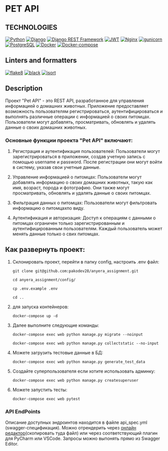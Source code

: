 # PET API

## TECHNOLOGIES
[![Python](https://img.shields.io/badge/-Python-464646?style=flat&logo=Python&logoColor=ffffff&color=043A6B)](https://www.python.org/)
[![Django](https://img.shields.io/badge/-Django-464646?style=flat&logo=Django&logoColor=ffffff&color=043A6B)](https://www.djangoproject.com/)
[![Django REST Framework](https://img.shields.io/badge/-Django%20REST%20Framework-464646?style=flat&logo=Django%20REST%20Framework&logoColor=ffffff&color=043A6B)](https://www.django-rest-framework.org/)
[![JWT](https://img.shields.io/badge/-JWT-464646?style=flat&color=043A6B)](https://jwt.io/)
[![Nginx](https://img.shields.io/badge/-NGINX-464646?style=flat&logo=NGINX&logoColor=ffffff&color=043A6B)](https://nginx.org/ru/)
[![gunicorn](https://img.shields.io/badge/-gunicorn-464646?style=flat&logo=gunicorn&logoColor=ffffff&color=043A6B)](https://gunicorn.org/)
[![PostgreSQL](https://img.shields.io/badge/-PostgreSQL-464646?style=flat&logo=PostgreSQL&logoColor=ffffff&color=043A6B)](https://www.postgresql.org/)
[![Docker](https://img.shields.io/badge/-Docker-464646?style=flat&logo=Docker&logoColor=ffffff&color=043A6B)](https://www.docker.com/)
[![Docker-compose](https://img.shields.io/badge/-Docker%20compose-464646?style=flat&logo=Docker&logoColor=ffffff&color=043A6B)](https://www.docker.com/)

## Linters and formatters
[![flake8](https://img.shields.io/badge/-flake8-464646?style=flat&logo=Python&logoColor=ffffff&color=043A6B)](https://flake8.pycqa.org/)
[![black](https://img.shields.io/badge/-black-464646?style=flat&logo=Python&logoColor=ffffff&color=043A6B)](https://github.com/psf/black)
[![isort](https://img.shields.io/badge/-isort-464646?style=flat&logo=Python&logoColor=ffffff&color=043A6B)](https://pycqa.github.io/isort/)

## Description

Проект "Pet API" - это REST API, разработанное для управления информацией о домашних животных. Приложение предоставляет возможность пользователям регистрироваться, аутентифицироваться и выполнять различные операции с информацией о своих питомцах. Пользователи могут добавлять, просматривать, обновлять и удалять данные о своих домашних животных.

### Основные функции проекта "Pet API" включают:
1) Регистрация и аутентификация пользователей: Пользователи могут зарегистрироваться в приложении, создав учетную запись с помощью username и password. После регистрации они могут войти в систему, указав свои учетные данные.

2) Управление информацией о питомцах: Пользователи могут добавлять информацию о своих домашних животных, такую как имя, возраст, порода и фотографию. Они также могут просматривать, обновлять и удалять данные о своих питомцах.

3) Фильтрация данных о питомцах: Пользователи могут фильтровать информацию о питомцахпо виду.

4) Аутентификация и авторизация: Доступ к операциям с данными о питомцах ограничен только зарегистрированным и аутентифицированным пользователям. Каждый пользователь может менять данные только о свих питомцах.


## Как развернуть проект:
1. Склонировать проект, перейти в папку config, настроить .env файл:
    ```
    git clone git@github.com:pakodev28/anyera_assignment.git
    ```
    ```
    cd anyera_assignment/config/
    ```
    ```
    cp .env.example .env
    ```
    ```
    cd ..
    ```
2. для запуска контейнеров:
    ```
    docker-compose up -d
    ```
3. Далее выполните следующие команды:
    ```
    docker-compose exec web python manage.py migrate --noinput
    ```
    ```
    docker-compose exec web python manage.py collectstatic --no-input
    ```
4. Можете загрузить тестовые данные в БД:
    ```
    docker-compose exec web python manage.py generate_test_data
    ```
5. Создайте суперпользователя если хотите использовать админку:
    ```
    docker-compose exec web python manage.py createsuperuser
    ```
6. Можете запустить тесты:
    ```
    docker-compose exec web pytest
    ```

### API EndPoints

Описание доступных эндроинтов находится в файле api_spec.yml (swagger-спецификация). Можно отрендерить через [онлайн редактор](https://editor.swagger.io/)(скопировать туда файл) или через соответствующий плагин для PyCharm или VSCode. Запросы можно выпонять прямо из Swagger Editor.
